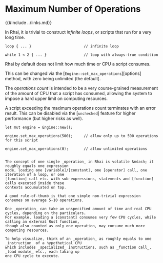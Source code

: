 Maximum Number of Operations
===========================

{{#include ../links.md}}


In Rhai, it is trivial to construct _infinite loops_, or scripts that run for a very long time.

```rust,no_run
loop { ... }                        // infinite loop

while 1 < 2 { ... }                 // loop with always-true condition
```

Rhai by default does not limit how much time or CPU a script consumes.

This can be changed via the [`Engine::set_max_operations`][options] method, with zero being unlimited (the default).

The _operations count_ is intended to be a very course-grained measurement of the amount of CPU that a script
has consumed, allowing the system to impose a hard upper limit on computing resources.

A script exceeding the maximum operations count terminates with an error result.
This can be disabled via the [`unchecked`] feature for higher performance (but higher risks as well).

```rust,no_run
let mut engine = Engine::new();

engine.set_max_operations(500);     // allow only up to 500 operations for this script

engine.set_max_operations(0);       // allow unlimited operations
```


```admonish question.small "What does one _operation_ mean?"

The concept of one single _operation_ in Rhai is volatile &ndash; it roughly equals one expression
node, loading one [variable]/[constant], one [operator] call, one iteration of a loop, or one
[function] call etc. with sub-expressions, statements and [function] calls executed inside these
contexts accumulated on top.

A good rule-of-thumb is that one simple non-trivial expression consumes on average 5-10 operations.

One _operation_ can take an unspecified amount of time and real CPU cycles, depending on the particulars.
For example, loading a [constant] consumes very few CPU cycles, while calling an external Rust function,
though also counted as only one operation, may consume much more computing resources.

To help visualize, think of an _operation_ as roughly equals to one _instruction_ of a hypothetical CPU
which includes _specialized_ instructions, such as _function call_, _load module_ etc., each taking up
one CPU cycle to execute.
```

